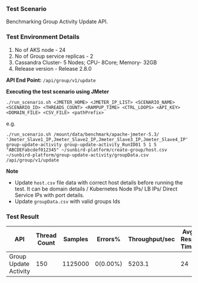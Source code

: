 ### Test Scenario

Benchmarking Group Activity Update API.


### Test Environment Details
1. No of AKS node - 24
2. No of Group service replicas - 2
3. Cassandra Cluster- 5 Nodes; CPU- 8Core; Memory- 32GB
4. Release version - Release 2.8.0


**API End Point:** 
`/api/group/v1/update`


**Executing the test scenario using JMeter**

```
./run_scenario.sh <JMETER_HOME> <JMETER_IP_LIST> <SCENARIO_NAME> <SCENARIO_ID> <THREADS_COUNT> <RAMPUP_TIME> <CTRL_LOOPS> <API_KEY> <DOMAIN_FILE> <CSV_FILE> <pathPrefix>
````
e.g.
```
./run_scenario.sh /mount/data/benchmark/apache-jmeter-5.3/ 'Jmeter_Slave1_IP,Jmeter_Slave2_IP,Jmeter_Slave3_IP,Jmeter_Slave4_IP' group-update-activity group-update-activity_RunID01 5 1 5 "ABCDEFabcdef012345" ~/sunbird-platform/create-group/host.csv ~/sunbird-platform/group-update-activity/groupData.csv /api/group/v1/update
```


**Note**
-  Update `host.csv` file data with correct host details before running the test. It can be domain details / Kubernetes Node IPs/ LB IPs/ Direct Service IPs with port details.
- Update `groupData.csv` with valid groups Ids

### Test Result

|API                  |Thread Count|Samples |Errors% |Throughput/sec| Avg Resp Time |95th pct |99th pct|
|---------------------|------------|--------|--------|--------------| --------------|---------|--------|
|Group Update Activity|150         |1125000 |0(0.00%)|5203.1        | 24            |  20     |30      |
